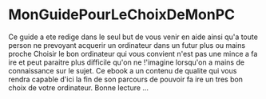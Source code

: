 # MonGuidePourLeChoixDeMonPC

Ce guide a ete redige dans le seul but de vous venir en aide ainsi qu'a
toute person ne prevoyant acquerir un ordinateur dans un futur plus
ou mains proche
Choisir le bon ordinateur qui vous convient n'est pas une mince a
fa ire et peut paraitre plus difficile qu'on ne !'imagine lorsqu'on a mains
de connaissance sur le sujet.
Ce ebook a un contenu de qualite qui vous rendra capable d'ici la fin
de son parcours de pouvoir fa ire un tres bon choix de votre ordinateur.
Bonne lecture ... 
